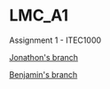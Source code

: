 # LMC_A1
Assignment 1 - ITEC1000

[Jonathon's branch](https://github.com/jonpn/LMC_A1/tree/Jonathon)

[Benjamin's branch](https://github.com/jonpn/LMC_A1/tree/Benjamin)
